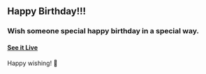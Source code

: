 ## Happy Birthday!!!

### Wish someone special happy birthday in a special way.

#### [See it Live](https://7tanvir7.github.io/happy-birthday-to-my-world/)

Happy wishing! 🎉
